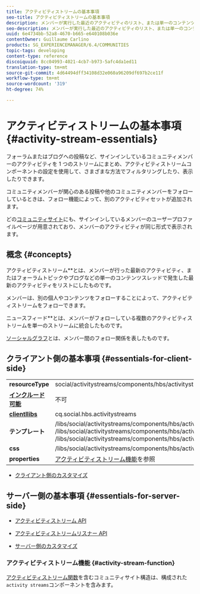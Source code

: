 ```yaml
---
title: アクティビティストリームの基本事項
seo-title: アクティビティストリームの基本事項
description: メンバーが実行した最近のアクティビティのリスト、または単一のコンテンツスレッドの最近のアクティビティのリスト
seo-description: メンバーが実行した最近のアクティビティのリスト、または単一のコンテンツスレッドの最近のアクティビティのリスト
uuid: 6e4734bb-52a8-4670-b665-e640108b036e
contentOwner: Guillaume Carlino
products: SG_EXPERIENCEMANAGER/6.4/COMMUNITIES
topic-tags: developing
content-type: reference
discoiquuid: 8cc04993-4021-4cb7-b973-5afc4da1ed11
translation-type: tm+mt
source-git-commit: 4d64494dff34108d32e060a96209df697b2ce11f
workflow-type: tm+mt
source-wordcount: '319'
ht-degree: 74%

---
```



# アクティビティストリームの基本事項 {#activity-stream-essentials}

フォーラムまたはブログへの投稿など、サインインしているコミュニティメンバーのアクティビティを 1 つのストリームにまとめ、アクティビティストリームコンポーネントの設定を使用して、さまざまな方法でフィルタリングしたり、表示したりできます。

コミュニティメンバーが関心のある投稿や他のコミュニティメンバーをフォローしているときは、フォロー機能によって、別のアクティビティセットが追加されます。

どの[コミュニティサイト](overview.md#communitiessites)にも、サインインしているメンバーのユーザープロファイルページが用意されており、メンバーのアクティビティが同じ形式で表示されます。

## 概念 {#concepts}

アクティビティストリーム&#x200B;**&#x200B;とは、メンバーが行った最新のアクティビティ、またはフォーラムトピックやブログなどの単一のコンテンツスレッドで発生した最新のアクティビティをリストにしたものです。

メンバーは、別の個人やコンテンツをフォローすることによって、アクティビティストリームをフォローできます。

ニュースフィード&#x200B;**&#x200B;とは、メンバーがフォローしている複数のアクティビティストリームを単一のストリームに統合したものです。

[ソーシャルグラフ](essentials-socialgraph.md)とは、メンバー間のフォロー関係を表したものです。

## クライアント側の基本事項  {#essentials-for-client-side}

<table> 
 <tbody>
  <tr>
   <td> <strong>resourceType</strong></td> 
   <td>social/activitystreams/components/hbs/activitystreams</td> 
  </tr>
  <tr>
   <td> <a href="scf.md#add-or-include-a-communities-component"><strong>インクルード可能</strong></a></td> 
   <td>不可</td> 
  </tr>
  <tr>
   <td> <a href="clientlibs.md"><strong>clientllibs</strong></a></td> 
   <td>cq.social.hbs.activitystreams</td> 
  </tr>
  <tr>
   <td> <strong>テンプレート</strong></td> 
   <td> /libs/social/activitystreams/components/hbs/activitystreams/activitystreams.hbs<br /> /libs/social/activitystreams/components/hbs/activitystreams/activity/activity-title.hbs<br /> /libs/social/activitystreams/components/hbs/activitystreams/activity/activity.hbs</td> 
  </tr>
  <tr>
   <td> <strong>css</strong></td> 
   <td> /libs/social/activitystreams/components/hbs/activitystreams/clientlibs/activitystreams.css</td> 
  </tr>
  <tr>
   <td><strong> properties</strong></td> 
   <td><a href="activities.md">アクティビティストリーム機能</a>を参照</td> 
  </tr>
 </tbody>
</table>

* [クライアント側のカスタマイズ](client-customize.md)

## サーバー側の基本事項  {#essentials-for-server-side}

* [アクティビティストリーム API](https://helpx.adobe.com/experience-manager/6-4/sites/developing/using/reference-materials/javadoc/com/adobe/cq/social/activitystreams/api/package-frame.html)

* [アクティビティストリームリスナー API](https://helpx.adobe.com/experience-manager/6-4/sites/developing/using/reference-materials/javadoc/com/adobe/cq/social/activitystreams/listener/api/package-frame.html)

* [サーバー側のカスタマイズ](server-customize.md)

### アクティビティストリーム機能  {#activity-stream-function}

[アクティビティストリーム関数](functions.md#activity-stream-function)を含むコミュニティサイト構造は、構成された`activity streams`コンポーネントを含みます。
